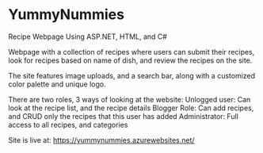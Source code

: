 # YummyNummies
Recipe Webpage Using ASP.NET, HTML, and C#

Webpage with a collection of recipes where users can submit their recipes, 
look for recipes based on name of dish, and review the recipes on the site.

The site features image uploads, and a search bar, along with a customized color palette and unique logo.

There are two roles, 3 ways of looking at the website:
Unlogged user: Can look at the recipe list, and the recipe details
Blogger Role: Can add recipes, and CRUD only the recipes that this user has added
Administrator: Full access to all recipes, and categories

Site is live at:
https://yummynummies.azurewebsites.net/
